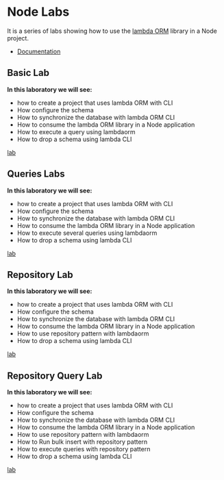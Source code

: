 # Node Labs

It is a series of labs showing how to use the [lambda ORM](https://www.npmjs.com/package/lambdaorm) library in a Node project.

- [Documentation](https://github.com/FlavioLionelRita/lambdaorm/wiki)

## Basic Lab

**In this laboratory we will see:**

- how to create a project that uses lambda ORM with CLI
- How configure the schema
- How to synchronize the database  with lambda ORM CLI
- How to consume the lambda ORM library in a Node application
- How to execute a query using lambdaorm
- How to drop a schema using lambda CLI

[lab](https://github.com/FlavioLionelRita/lambdaorm-labs/tree/main/labs/node/01-basic)

## Queries Labs

**In this laboratory we will see:**

- how to create a project that uses lambda ORM with CLI
- How configure the schema
- How to synchronize the database  with lambda ORM CLI
- How to consume the lambda ORM library in a Node application
- How to execute several queries using lambdaorm
- How to drop a schema using lambda CLI

[lab](https://github.com/FlavioLionelRita/lambdaorm-labs/tree/main/labs/node/02-queries)

## Repository Lab

**In this laboratory we will see:**

- how to create a project that uses lambda ORM with CLI
- How configure the schema
- How to synchronize the database  with lambda ORM CLI
- How to consume the lambda ORM library in a Node application
- How to use repository pattern with lambdaorm
- How to drop a schema using lambda CLI

[lab](https://github.com/FlavioLionelRita/lambdaorm-labs/tree/main/labs/node/03-repository)

## Repository Query Lab

**In this laboratory we will see:**

- how to create a project that uses lambda ORM with CLI
- How configure the schema
- How to synchronize the database  with lambda ORM CLI
- How to consume the lambda ORM library in a Node application
- How to use repository pattern with lambdaorm
- How to Run bulk insert with repository pattern
- How to execute queries with repository pattern
- How to drop a schema using lambda CLI

[lab](https://github.com/FlavioLionelRita/lambdaorm-labs/tree/main/labs/node/04-repository-query)
